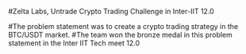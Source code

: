 #Zelta Labs, Untrade Crypto Trading Challenge in Inter-IIT 12.0

#The problem statement was to create a crypto trading strategy in the BTC/USDT market.
#The team won the bronze medal in this problem statement in the Inter IIT Tech meet 12.0
